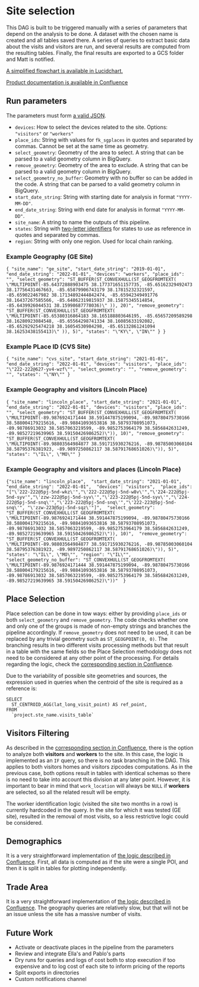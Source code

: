 # Site selection
This DAG is built to be triggered manually with a series of parameters that depend on the analysis to be done. 
A dataset with the chosen name is created and all tables saved there. A series of queries to extract basic data about the visits
and visitors are run, and several results are computed from the resulting tables. Finally, the final results are exported to a GCS folder and Matt is notified.

[A simplified flowchart is available in Lucidchart.](https://lucid.app/lucidchart/4b25676f-2633-4e9c-aa8d-a83c20215399/edit?invitationId=inv_83c768aa-d4ae-41ef-a145-9077b479d1c8)

[Product documentation is available in Confluence](https://olvin.atlassian.net/l/c/H23ajHHT)

## Run parameters
The parameters must form [a valid JSON](https://jsonlint.com/).

- `devices`: How to select the devices related to the site. Options: `"visitors"` or `"workers"`
- `place_ids`: String with values for `fk_sgplaces` in quotes and separated by commas. Cannot be set at the same time as
  geometry.
- `select_geometry`: Geometry of the area to select. A string that can be parsed to a valid geometry column in
  BigQuery.
- `remove_geometry`: Geometry of the area to exclude. A string that can be parsed to a valid geometry column in
  BigQuery.
- `select_geometry_no_buffer`: Geometry with no buffer so can be added in the code. A string that can be parsed to a valid geometry column in
  BigQuery.
- `start_date_string`: String with starting date for analysis in format `"YYYY-MM-DD"`.
- `end_date_string`: String with end date for analysis in format `"YYYY-MM-DD"`.
- `site_name`: A string to name the outputs of this pipeline.
- `states`: String with [two-letter identifiers](https://www.ssa.gov/international/coc-docs/states.html) for states to
  use as reference in quotes and separated by commas.  
- `region`: String with only one region. Used for local chain ranking. 

### Example Geography (GE Site)

`{
"site_name": "ge_site",
"start_date_string": "2019-01-01",
"end_date_string": "2022-01-01",
"devices": "workers",
"place_ids": "",
"select_geometry": "ST_BUFFER(ST_CONVEXHULL(ST_GEOGFROMTEXT(
\"MULTIPOINT(-85.64372888903475 38.177371651157735, -85.65162329492473 38.17756431467663, -85.65879906743179 38.17815232321597, -85.659022467982 38.17134892444842474, -85.65942349491776 38.16437267585566, -85.64862319815937 38.15875345514854, -85.6439926044531 38.15998687778036)\"
)), 20)",
"remove_geometry": "ST_BUFFER(ST_CONVEXHULL(ST_GEOGFROMTEXT(
\"MULTIPOINT(-85.65380316864183 38.165188803646195, -85.65657209589298 38.16280923084548, -85.65564298741334 38.16085633192082, -85.65292925474218 38.16054530984298, -85.65132861241094 38.16253438155413)\"
)), 5)",
"states": "\"KY\", \"IN\""
} }`

### Example PLace ID (CVS Site)

`{
"site_name": "cvs_site",
"start_date_string": "2021-01-01",
"end_date_string": "2022-01-01",
"devices": "visitors",
"place_ids": "\"222-222@627-yv4-wzf\"",
"select_geometry": "",
"remove_geometry": "",
"states": "\"NY\""
}`

### Example Geography and visitors (Lincoln Place)

`{
"site_name": "lincoln_place",
"start_date_string": "2021-01-01",
"end_date_string": "2022-01-01",
"devices": "visitors",
"place_ids": "",
"select_geometry": "ST_BUFFER(ST_CONVEXHULL(ST_GEOGFROMTEXT( \"MULTIPOINT(-89.9876924171444 38.591447875199094, -89.98780475730166 38.588004179215616, -89.98841093653816 38.58793708951073, -89.98786913032 38.5857063219599, -89.9852753964179 38.5856842631249, -89.98527219639965 38.59150426986252)\")), 10)",
"remove_geometry": "ST_BUFFER(ST_CONVEXHULL(ST_GEOGFROMTEXT( \"MULTIPOINT(-89.98803564984877 38.591715930276216, -89.98785003060104 38.58795376381923, -89.9897250862117 38.58791768651026)\")), 5)",
"states": "\"IL\", \"MO\""
}`

### Example Geography and visitors and places (Lincoln Place)
`{"site_name": "lincoln_place", 
"start_date_string": "2021-01-01", 
"end_date_string": "2022-01-01", 
"devices": "visitors", 
"place_ids": "["\'222-222@5pj-5nd-wkz\'","\'222-222@5pj-5nd-w8v\'","\'224-222@5pj-5nd-syv'","\'zzw-222@5pj-5nd-syv\'","\'223-222@5pj-5nd-syv\'","\'224-222@5pj-5nd-snq\'","\'223-222@5pj-5nd-snq\'","\'222-223@5pj-5nd-snq\'", "\'zzw-223@5pj-5nd-sqz\'"]", 
"select_geometry": "ST_BUFFER(ST_CONVEXHULL(ST_GEOGFROMTEXT( \"MULTIPOINT(-89.9876924171444 38.591447875199094, -89.98780475730166 38.588004179215616, -89.98841093653816 38.58793708951073, -89.98786913032 38.5857063219599, -89.9852753964179 38.5856842631249, -89.98527219639965 38.59150426986252)\")), 10)", 
"remove_geometry": "ST_BUFFER(ST_CONVEXHULL(ST_GEOGFROMTEXT( \"MULTIPOINT(-89.98803564984877 38.591715930276216, -89.98785003060104 38.58795376381923, -89.9897250862117 38.58791768651026)\")), 5)", 
"states": "\"IL\", \"MO\"",
"region": "\"IL\"",
"select_geometry_no_buffer": "ST_CONVEXHULL(ST_GEOGFROMTEXT( \"MULTIPOINT(-89.9876924171444 38.591447875199094, -89.98780475730166 38.588004179215616, -89.98841093653816 38.58793708951073, -89.98786913032 38.5857063219599, -89.9852753964179 38.5856842631249, -89.98527219639965 38.59150426986252)\"))" 
}`

## Place Selection
Place selection can be done in tow ways: either by providing `place_ids` or both `select_geometry` and `remove_geometry`. 
The code checks whether one and only one of the groups is made of non-empty strings and branches the pipeline accordingly.
If `remove_geometry` does not need to be used, it can be replaced by any trivial geometry such as `ST_GEOGPOINT(0, 0)`.
The branching results in two different visits processing methods but that result in a table with the same fields so the
Place Selection methodology does not need to be considered at any other point of the processing. For details regarding 
the logic, check the [corresponding section in Confluence](https://olvin.atlassian.net/wiki/spaces/OLVIN/pages/2039021571/Site+Analysis#Place-Selection).

Due to the variability of possible site geometries and sources, the expression used in queries when the centroid of the site is 
required as a reference is:
```
SELECT
  ST_CENTROID_AGG(lat_long_visit_point) AS ref_point,
FROM
  `project.ste_name.visits_table`
```

## Visitors Filtering
As described in the [corresponding section in Confluence](https://olvin.atlassian.net/wiki/spaces/OLVIN/pages/2039021571/Site+Analysis#Visitors-Filtering),
there is the option to analyze both **visitors** and **workers** to the site. In this case, the logic is implemented as an
`IF` query, so there is no task branching in the DAG. This applies to both visitors homes and visitors zipcodes computations.
As in the previous case, both options result in tables with identical schemas so there is no need to take into account this division at any later point.
However, it is important to bear in mind that `work_location` will always be `NULL` if **workers** are selected, so all the 
related result will be empty.

The worker identification logic (visited the site two months in a row) is currently hardcoded in the query. In the site for which it was tested
(GE site), resulted in the removal of most visits, so a less restrictive logic could be considered.

## Demographics
It is a very straightforward implementation of [the logic described in Confluence](https://olvin.atlassian.net/wiki/spaces/OLVIN/pages/2039021571/Site+Analysis#Demographics).
First, all data is computed as if the site were a single POI, and then it is split in tables for plotting independently.


## Trade Area
It is a very straightforward implementation of [the logic described in Confluence](https://olvin.atlassian.net/wiki/spaces/OLVIN/pages/2039021571/Site+Analysis#Trade-Area).
The geography queries are relatively slow, but that will not be an issue unless the site has a massive number of visits.



## Future Work
- Activate or deactivate places in the pipeline from the parameters
- Review and integrate Ella's and Pablo's parts
- Dry runs for queries and logs of cost both to stop execution if too expensive and to log cost of each site to inform pricing of the reports
- Split exports in directories
- Custom notifications channel
